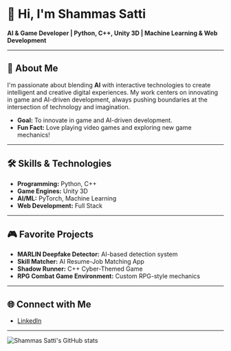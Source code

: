 
# 👋 Hi, I'm Shammas Satti

**AI & Game Developer | Python, C++, Unity 3D | Machine Learning & Web Development**

---

## 🚀 About Me
I'm passionate about blending **AI** with interactive technologies to create intelligent and creative digital experiences. My work centers on innovating in game and AI-driven development, always pushing boundaries at the intersection of technology and imagination.

- **Goal:** To innovate in game and AI-driven development.
- **Fun Fact:** Love playing video games and exploring new game mechanics!

---

## 🛠️ Skills & Technologies
- **Programming:** Python, C++
- **Game Engines:** Unity 3D
- **AI/ML:** PyTorch, Machine Learning
- **Web Development:** Full Stack

---

## 🎮 Favorite Projects
- **MARLIN Deepfake Detector:** AI-based detection system
- **Skill Matcher:** AI Resume-Job Matching App
- **Shadow Runner:** C++ Cyber-Themed Game
- **RPG Combat Game Environment:** Custom RPG-style mechanics

---

## 🌐 Connect with Me
- [LinkedIn](https://www.linkedin.com/in/shammas-satti00/) <!-- Add your LinkedIn URL -->

---

![Shammas Satti's GitHub stats](https://github-readme-stats.vercel.app/api?username=Shammas-satti-00&show_icons=true&theme=radical)
